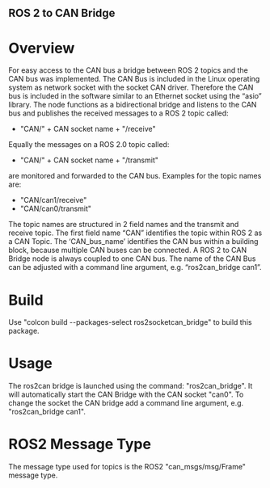 ROS 2 to CAN Bridge
-------------------

# Overview
For easy access to the CAN bus a bridge between ROS 2 topics and the CAN bus was implemented. The CAN Bus is included in the Linux operating system as network socket with the socket CAN driver. Therefore the CAN bus is included in the software similar to an Ethernet socket using the “asio” library. The node functions as a bidirectional bridge and listens to the CAN bus and publishes the received messages to a ROS 2 topic called:

- "CAN/" + CAN socket name +  "/receive"

Equally the messages on a ROS 2.0 topic called:

- "CAN/" + CAN socket name +  "/transmit"

are monitored and forwarded to the CAN bus. Examples for the topic names are:

- "CAN/can1/receive"
- "CAN/can0/transmit"

The topic names are structured in 2 field names and the transmit and receive topic. The first field name “CAN” identifies the topic within ROS 2 as a CAN Topic. The ‘CAN_bus_name’ identifies the CAN bus within a building block, because multiple CAN buses can be connected. A ROS 2 to CAN Bridge node is always coupled to one CAN bus. The name of the CAN Bus can be adjusted with a command line argument, e.g. “ros2can_bridge can1”.

# Build
Use "colcon build --packages-select ros2socketcan_bridge" to build this package.

# Usage
The ros2can bridge is launched using the command: "ros2can_bridge". It will automatically start the CAN Bridge with the CAN socket "can0". To change the socket the CAN bridge add a command line argument, e.g. "ros2can_bridge can1".

# ROS2 Message Type
The message type used for topics is the ROS2 "can_msgs/msg/Frame" message type.
